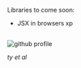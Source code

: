 <!---
VSADX/VSADX is a ✨ special ✨ repository because its `README.md` (this file) appears on your GitHub profile.
You can click the Preview link to take a look at your changes.
--->

Libraries to come soon:
+ JSX in browsers xp
  
<br>  
  
<img src="https://vsadx.com/icon/github-profile.png" alt="github profile"/>

<i> ty et al </i>
